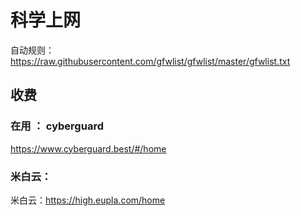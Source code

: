 # 科学上网


自动规则：https://raw.githubusercontent.com/gfwlist/gfwlist/master/gfwlist.txt

## 

## 收费

### 在用 ： cyberguard 

https://www.cyberguard.best/#/home



### 米白云：

米白云：https://high.eupla.com/home




